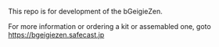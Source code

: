 This repo is for development of the bGeigieZen.

For more information or ordering a kit or assemabled one, goto https://bgeigiezen.safecast.jp
